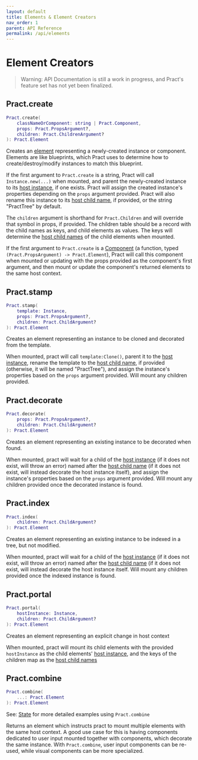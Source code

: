```yaml
---
layout: default
title: Elements & Element Creators
nav_order: 1
parent: API Reference
permalink: /api/elements
---
```


# Element Creators

> Warning: API Documentation is still a work in progress, and Pract's feature set has not yet been finalized.

## Pract.create

```lua
Pract.create(
	classNameOrComponent: string | Pract.Component,
	props: Pract.PropsArgument?,
	children: Pract.ChildrenArgument?
): Pract.Element
```

Creates an [element](../basic/instancingelements) representing a newly-created instance or component. Elements are like blueprints, which Pract uses to determine how to create/destroy/modify instances to match this blueprint.

If the first argument to `Pract.create` is a string, Pract will call `Instance.new(...)` when mounted, and parent the newly-created instance to its [host instance](../basic/templatingelements#host-context), if one exists. Pract will assign the created instance's properties depending on the `props` argument provided. Pract will also rename this instance to its [host child name](../basic/templatingelements#host-context), if provided, or the string "PractTree" by default.

The `children` argument is shorthand for `Pract.Children` and will override that symbol in props, if provided. The children table should be a record with the child names as keys, and child elements as values. The keys will determine the [host child names](../basic/templatingelements#host-context) of the child elements when mounted.

If the first argument to `Pract.create` is a [Component](../basic/components) (a function, typed `(Pract.PropsArgument) -> Pract.Element`), Pract will call this component when mounted or updating with the props provided as the component's first argument, and then mount or update the component's returned elements to the same host context.

## Pract.stamp

```lua
Pract.stamp(
    template: Instance,
    props: Pract.PropsArgument?,
    children: Pract.ChildArgument?
): Pract.Element
```

Creates an element representing an instance to be cloned and decorated from the template.

When mounted, pract will call `template:Clone()`, parent it to the [host instance](../basic/templatingelements#host-context), rename the template to the [host child name](../basic/templatingelements#host-context), if provided (otherwise, it will be named "PractTree"), and assign the instance's properties based on the `props` argument provided. Will mount any children provided.

## Pract.decorate

```lua
Pract.decorate(
    props: Pract.PropsArgument?,
    children: Pract.ChildArgument?
): Pract.Element
```

Creates an element representing an existing instance to be decorated when found.

When mounted, pract will wait for a child of the [host instance](../basic/templatingelements#host-context) (if it does not exist, will throw an error) named after the [host child name](../basic/templatingelements#host-context) (if it does not exist, will instead decorate the host instance itself), and assign the instance's properties based on the `props` argument provided. Will mount any children provided once the decorated instance is found.

## Pract.index

```lua
Pract.index(
    children: Pract.ChildArgument?
): Pract.Element
```

Creates an element representing an existing instance to be indexed in a tree, but not modified.

When mounted, pract will wait for a child of the [host instance](../basic/templatingelements#host-context) (if it does not exist, will throw an error) named after the [host child name](../basic/templatingelements#host-context) (if it does not exist, will instead decorate the host instance itself. Will mount any children provided once the indexed instance is found.

## Pract.portal

```lua
Pract.portal(
    hostInstance: Instance,
    children: Pract.ChildArgument?
): Pract.Element
```

Creates an element representing an explicit change in host context

When mounted, pract will mount its child elements with the provided `hostInstance` as the child elements' [host instance](../basic/templatingelements#host-context), and the keys of the children map as the [host child names](../basic/templatingelements#host-context)



## Pract.combine

```lua
Pract.combine(
    ...: Pract.Element
): Pract.Element
```

See: [State](../advanced/combine) for more detailed examples using `Pract.combine`

Returns an element which instructs pract to mount multiple elements with the same host context. A good use case for this is having components dedicated to user input mounted together with components, which decorate the same instance. With `Pract.combine`, user input components can be re-used, while visual components can be more specialized.